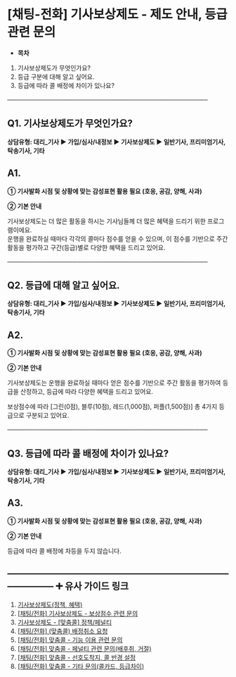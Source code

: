 # [채팅-전화] 기사보상제도 - 제도 안내, 등급관련 문의

* **목차**

1. 기사보상제도가 무엇인가요?
2. 등급 구분에 대해 알고 싶어요.
3. 등급에 따라 콜 배정에 차이가 있나요?

──────────────────────────────────────────────

**Q1. 기사보상제도가 무엇인가요?**
----------------------

****상담유형: 대리\_기사 ▶ 가입/심사/내정보 ▶ 기사보상제도 ▶ 일반기사, 프리미엄기사, 탁송기사, 기타****

**A1.**
-------

**① 기사****발화 시점 및 상황에 맞는 감성표현 활용 필요 (호응, 공감, 양해, 사과)******

**② 기본 안내**

기사보상제도는 더 많은 활동을 하시는 기사님들께 더 많은 혜택을 드리기 위한 프로그램이에요.  
운행을 완료하실 때마다 각각의 콜마다 점수를 얻을 수 있으며, 이 점수를 기반으로 주간 활동을 평가하고 구간(등급)별로 다양한 혜택을 드리고 있어요.

──────────────────────────────────────────────

**Q2. 등급에 대해 알고 싶어요.**
----------------------

******상담유형: 대리\_기사 ▶ 가입/심사/내정보 ▶ 기사보상제도 ▶ 일반기사, 프리미엄기사, 탁송기사, 기타******

**A2.**
-------

**① 기사****발화 시점 및 상황에 맞는 감성표현 활용 필요 (호응, 공감, 양해, 사과)******

**② 기본 안내**

기사보상제도는 운행을 완료하실 때마다 얻은 점수를 기반으로 주간 활동을 평가하여 등급을 산정하고, 등급에 따라 다양한 혜택을 드리고 있어요.

보상점수에 따라 [그린(0점), 블루(10점), 레드(1,000점), 퍼플(1,500점)] 총 4가지 등급으로 구분되고 있어요.

**──────────────────────────────────────────────**

**Q3. 등급에 따라 콜 배정에 차이가 있나요?**
-----------------------------

******상담유형: 대리\_기사 ▶ 가입/심사/내정보 ▶ 기사보상제도 ▶ 일반기사, 프리미엄기사, 탁송기사, 기타******

**A3.**
-------

**① 기사****발화 시점 및 상황에 맞는 감성표현 활용 필요 (호응, 공감, 양해, 사과)******

**② 기본 안내**

등급에 따라 콜 배정에 차등을 두지 않습니다.

**―****―****―****―****―****―****―****―****―****―****―****―****―****―****―****―****―****―****―****―****―****―****―****―****―****―****―****―****―** **➕ 유사 가이드 링크**
-----------------------------------------------------------------------------------------------------------------------------------------------------------------

1. [기사보상제도(정책, 혜택)](https://kakaomobilitysupport.zendesk.com/hc/ko/articles/30945227864857)
2. [[채팅/전화] 기사보상제도 - 보상점수 관련 문의](https://kakaomobilitysupport.zendesk.com/hc/ko/articles/37561694581913)
3. [기사보상제도 - [맞춤콜] 정책/페널티](https://kakaomobilitysupport.zendesk.com/hc/ko/articles/30948797185817)
4. [[채팅/전화] (맞춤콜) 배정취소 요청](https://kakaomobilitysupport.zendesk.com/hc/ko/articles/30488857740697)
5. [[채팅/전화] 맞춤콜 - 기능 이용 관련 문의](https://kakaomobilitysupport.zendesk.com/hc/ko/articles/37574066962073)
6. [[채팅/전화] 맞춤콜 - 페널티 관련 문의(배후취, 거절)](https://kakaomobilitysupport.zendesk.com/hc/ko/articles/37574454767385)
7. [[채팅/전화] 맞춤콜 - 선호도착지, 콜 반경 설정](https://kakaomobilitysupport.zendesk.com/hc/ko/articles/37577054203673)
8. [[채팅/전화] 맞춤콜 - 기타 문의(콜카드, 등급차이)](https://kakaomobilitysupport.zendesk.com/hc/ko/articles/37563016571417)